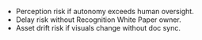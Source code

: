 - Perception risk if autonomy exceeds human oversight.
- Delay risk without Recognition White Paper owner.
- Asset drift risk if visuals change without doc sync.